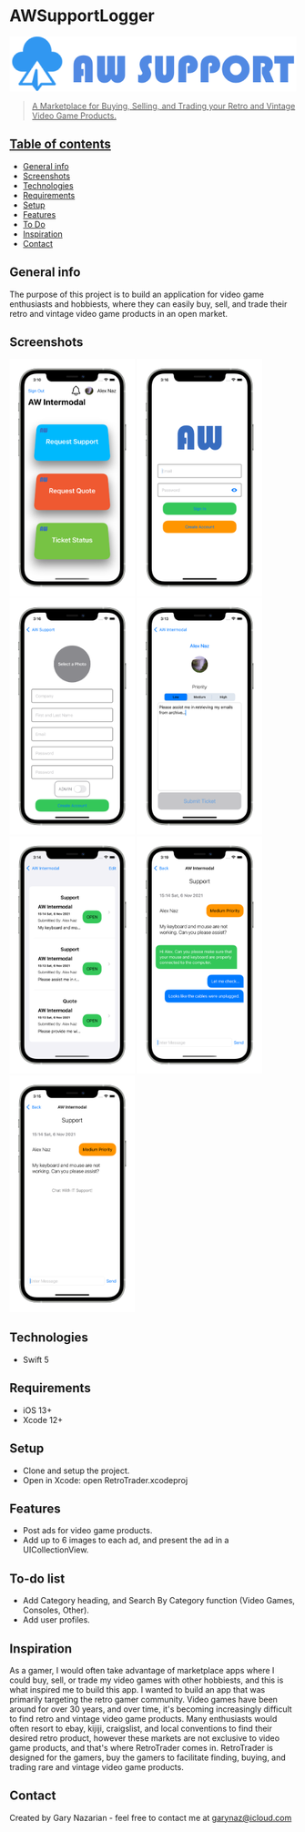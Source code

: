# AWSupportLogger
<a href="https://www.garynazdev.com/"><img src = "Images/Logo.png">

> A Marketplace for Buying, Selling, and Trading your Retro and Vintage Video Game Products.
## Table of contents
* [General info](#general-info)
* [Screenshots](#screenshots)
* [Technologies](#technologies)
* [Requirements](#requirements)
* [Setup](#setup)
* [Features](#features)
* [To Do](#To-do-list)
* [Inspiration](#inspiration)
* [Contact](#contact)

## General info
The purpose of this project is to build an application for video game enthusiasts and hobbiests, where they can easily
buy, sell, and trade their retro and vintage video game products in an open market.

## Screenshots
<img src="Images/Main_iphone12prosilver_portrait.png" width=220> <img src="Images/Login_iphone12prosilver_portrait.png" width=220> <img src="Images/SignUp_iphone12prosilver_portrait.png" width=220> <img src="Images/Support_iphone12prosilver_portrait.png" width=220> <img src="Images/Ticket_iphone12prosilver_portrait.png" width=220> <img src="Images/Chat_iphone12prosilver_portrait.png" width=220> <img src="Images/Chat_Empty_iphone12prosilver_portrait.png" width=220>

## Technologies
* Swift 5
  
## Requirements
* iOS 13+
* Xcode 12+

## Setup
* Clone and setup the project.
* Open in Xcode: open RetroTrader.xcodeproj

## Features
* Post ads for video game products.
* Add up to 6 images to each ad, and present the ad in a UICollectionView.

## To-do list
* Add Category heading, and Search By Category function (Video Games, Consoles, Other).
* Add user profiles.


## Inspiration
As a gamer, I would often take advantage of marketplace apps where I could buy, sell, or trade my video games 
with other hobbiests, and this is what inspired me to build this app. I wanted to build an app that was primarily 
targeting the retro gamer community. Video games have been around for over 30 years, and over time, it's becoming 
increasingly difficult to find retro and vintage video game products. Many enthusiasts would often resort to ebay,
kijiji, craigslist, and local conventions to find their desired retro product, however these markets are not exclusive 
to video game products, and that's where RetroTrader comes in. RetroTrader is designed for the gamers, buy the gamers 
to facilitate finding, buying, and trading rare and vintage video game products. 

## Contact
Created by Gary Nazarian - feel free to contact me at garynaz@icloud.com
